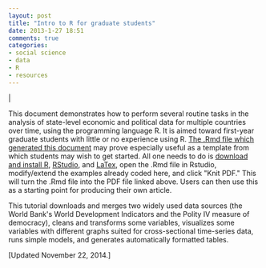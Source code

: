 ```yaml
---
layout: post
title: "Intro to R for graduate students"
date: 2013-1-27 18:51
comments: true
categories:
- social science
- data
- R
- resources
---
```


<a href="http://jmrphy.net/r_intro_for_grad_students/r_intro.pdf"><i class="fa fa-file-pdf-o fa-2x"></i></a> |
<a href="https://github.com/jmrphy/r_intro_for_grad_students"><i class="fa fa-flask fa-2x"></i></a>

This document demonstrates how to perform several routine tasks in the analysis of state-level economic and political data for multiple countries over time, using the programming language R. It is aimed toward first-year graduate students with little or no experience using R. <a href="https://raw.githubusercontent.com/jmrphy/r_intro_for_grad_students/master/r_intro.Rmd">The .Rmd file which generated this document</a> may prove especially useful as a template from which students may wish to get started. All one needs to do is [download and install R](http://cran.r-project.org), [RStudio](http://www.rstudio.com/products/rstudio/download), and [LaTex](http://latex-project.org/ftp.html), open the .Rmd file in Rstudio, modify/extend the examples already coded here, and click "Knit PDF." This will turn the .Rmd file into the PDF file linked above. Users can then use this as a starting point for producing their own article. 

This tutorial downloads and merges two widely used data sources (the World Bank's World Development Indicators and the Polity IV measure of democracy), cleans and transforms some variables, visualizes some variables with different graphs suited for cross-sectional time-series data, runs simple models, and generates automatically formatted tables.

[Updated November 22, 2014.]


<br><br><br><br><br><br>